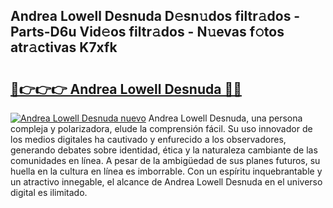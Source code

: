 ## Andrea Lowell Desnuda D𝚎sn𝚞dos filtr𝚊dos - Parts-D6u Vid𝚎os filtr𝚊dos - N𝚞evas f𝚘tos atr𝚊ctivas K7xfk

# <h2><a href="http://mb3pc1i.tromn.icu/?c=Andrea+Lowell+Desnuda">🔗👉👉👉 Andrea Lowell Desnuda 🔗🔗</a></h2>

[![Andrea Lowell Desnuda nuevo](https://i.imgur.com/pEAQMta.gif)](http://mb3pc1i.tromn.icu/?c=Andrea+Lowell+Desnuda)
Andrea Lowell Desnuda, una persona compleja y polarizadora, elude la comprensión fácil. Su uso innovador de los medios digitales ha cautivado y enfurecido a los observadores, generando debates sobre identidad, ética y la naturaleza cambiante de las comunidades en línea. A pesar de la ambigüedad de sus planes futuros, su huella en la cultura en línea es imborrable. Con un espíritu inquebrantable y un atractivo innegable, el alcance de Andrea Lowell Desnuda en el universo digital es ilimitado.

